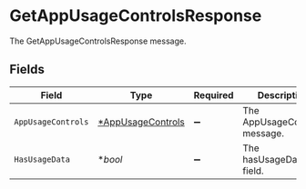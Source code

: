 # GetAppUsageControlsResponse

The GetAppUsageControlsResponse message.


## Fields

| Field                                                        | Type                                                         | Required                                                     | Description                                                  |
| ------------------------------------------------------------ | ------------------------------------------------------------ | ------------------------------------------------------------ | ------------------------------------------------------------ |
| `AppUsageControls`                                           | [*AppUsageControls](../../models/shared/appusagecontrols.md) | :heavy_minus_sign:                                           | The AppUsageControls message.                                |
| `HasUsageData`                                               | **bool*                                                      | :heavy_minus_sign:                                           | The hasUsageData field.                                      |